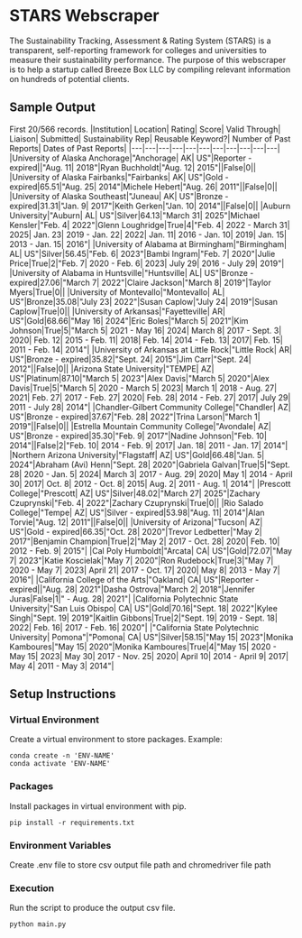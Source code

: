 # STARS Webscraper
The Sustainability Tracking, Assessment & Rating System (STARS) is a transparent, self-reporting framework for colleges and universities to measure their sustainability performance. The purpose of this webscraper is to help a startup called Breeze Box LLC by compiling relevant information on hundreds of potential clients.

## Sample Output
First 20/566 records.
|Institution| Location| Rating| Score| Valid Through| Liaison| Submitted| Sustainability Rep| Reusable Keyword?| Number of Past Reports| Dates of Past Reports|
|---|---|---|---|---|---|---|---|---|---|---|
|University of Alaska Anchorage|"Anchorage| AK| US"|Reporter - expired||"Aug. 11| 2018"|Ryan Buchholdt|"Aug. 12| 2015"||False|0||
|University of Alaska Fairbanks|"Fairbanks| AK| US"|Gold - expired|65.51|"Aug. 25| 2014"|Michele Hebert|"Aug. 26| 2011"||False|0||
|University of Alaska Southeast|"Juneau| AK| US"|Bronze - expired|31.31|"Jan. 9| 2017"|Keith Gerken|"Jan. 10| 2014"||False|0||
|Auburn University|"Auburn| AL| US"|Silver|64.13|"March 31| 2025"|Michael Kensler|"Feb. 4| 2022"|Glenn Loughridge|True|4|"Feb. 4| 2022 - March 31| 2025| Jan. 23| 2019 - Jan. 22| 2022| Jan. 11| 2016 - Jan. 10| 2019| Jan. 15| 2013 - Jan. 15| 2016"|
|University of Alabama at Birmingham|"Birmingham| AL| US"|Silver|56.45|"Feb. 6| 2023"|Bambi Ingram|"Feb. 7| 2020"|Julie Price|True|2|"Feb. 7| 2020 - Feb. 6| 2023| July 29| 2016 - July 29| 2019"|
|University of Alabama in Huntsville|"Huntsville| AL| US"|Bronze - expired|27.06|"March 7| 2022"|Claire Jackson|"March 8| 2019"|Taylor Myers|True|0||
|University of Montevallo|"Montevallo| AL| US"|Bronze|35.08|"July 23| 2022"|Susan Caplow|"July 24| 2019"|Susan Caplow|True|0||
|University of Arkansas|"Fayetteville| AR| US"|Gold|68.66|"May 16| 2024"|Eric Boles|"March 5| 2021"|Kim Johnson|True|5|"March 5| 2021 - May 16| 2024| March 8| 2017 - Sept. 3| 2020| Feb. 12| 2015 - Feb. 11| 2018| Feb. 14| 2014 - Feb. 13| 2017| Feb. 15| 2011 - Feb. 14| 2014"|
|University of Arkansas at Little Rock|"Little Rock| AR| US"|Bronze - expired|35.82|"Sept. 24| 2015"|Jim Carr|"Sept. 24| 2012"||False|0||
|Arizona State University|"TEMPE| AZ| US"|Platinum|87.10|"March 5| 2023"|Alex Davis|"March 5| 2020"|Alex Davis|True|5|"March 5| 2020 - March 5| 2023| March 1| 2018 - Aug. 27| 2021| Feb. 27| 2017 - Feb. 27| 2020| Feb. 28| 2014 - Feb. 27| 2017| July 29| 2011 - July 28| 2014"|
|Chandler-Gilbert Community College|"Chandler| AZ| US"|Bronze - expired|37.67|"Feb. 28| 2022"|Trina Larson|"March 1| 2019"||False|0||
|Estrella Mountain Community College|"Avondale| AZ| US"|Bronze - expired|35.30|"Feb. 9| 2017"|Nadine Johnson|"Feb. 10| 2014"||False|2|"Feb. 10| 2014 - Feb. 9| 2017| Jan. 18| 2011 - Jan. 17| 2014"|
|Northern Arizona University|"Flagstaff| AZ| US"|Gold|66.48|"Jan. 5| 2024"|Abraham (Avi) Henn|"Sept. 28| 2020"|Gabriela Galvan|True|5|"Sept. 28| 2020 - Jan. 5| 2024| March 3| 2017 - Aug. 29| 2020| May 1| 2014 - April 30| 2017| Oct. 8| 2012 - Oct. 8| 2015| Aug. 2| 2011 - Aug. 1| 2014"|
|Prescott College|"Prescott| AZ| US"|Silver|48.02|"March 27| 2025"|Zachary Czuprynski|"Feb. 4| 2022"|Zachary Czuprynski|True|0||
|Rio Salado College|"Tempe| AZ| US"|Silver - expired|53.98|"Aug. 11| 2014"|Alan Torvie|"Aug. 12| 2011"||False|0||
|University of Arizona|"Tucson| AZ| US"|Gold - expired|66.35|"Oct. 28| 2020"|Trevor Ledbetter|"May 2| 2017"|Benjamin Champion|True|2|"May 2| 2017 - Oct. 28| 2020| Feb. 10| 2012 - Feb. 9| 2015"|
|Cal Poly Humboldt|"Arcata| CA| US"|Gold|72.07|"May 7| 2023"|Katie Koscielak|"May 7| 2020"|Ron Rudebock|True|3|"May 7| 2020 - May 7| 2023| April 21| 2017 - Oct. 17| 2020| May 8| 2013 - May 7| 2016"|
|California College of the Arts|"Oakland| CA| US"|Reporter - expired||"Aug. 28| 2021"|Dasha Ostrova|"March 2| 2018"|Jennifer Juras|False|1|" - Aug. 28| 2021"|
|California Polytechnic State University|"San Luis Obispo| CA| US"|Gold|70.16|"Sept. 18| 2022"|Kylee Singh|"Sept. 19| 2019"|Kaitlin Gibbons|True|2|"Sept. 19| 2019 - Sept. 18| 2022| Feb. 16| 2017 - Feb. 16| 2020"|
|"California State Polytechnic University| Pomona"|"Pomona| CA| US"|Silver|58.15|"May 15| 2023"|Monika Kamboures|"May 15| 2020"|Monika Kamboures|True|4|"May 15| 2020 - May 15| 2023| May 30| 2017 - Nov. 25| 2020| April 10| 2014 - April 9| 2017| May 4| 2011 - May 3| 2014"|


## Setup Instructions
### Virtual Environment
Create a virtual environment to store packages. Example:
```
conda create -n 'ENV-NAME'
conda activate 'ENV-NAME'
```
### Packages
Install packages in virtual environment with pip.
```
pip install -r requirements.txt
```
### Environment Variables
Create .env file to store csv output file path and chromedriver file path
### Execution
Run the script to produce the output csv file.
```
python main.py
```